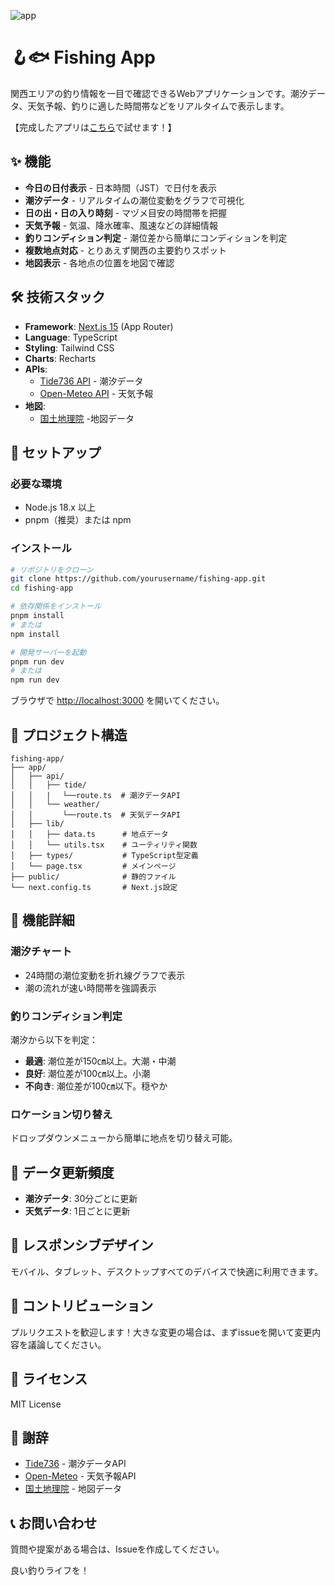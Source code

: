 ![app](https://github.com/user-attachments/assets/929f21ed-d146-4e78-ba93-24abd884693b)

# 🪝🐟 Fishing App

関西エリアの釣り情報を一目で確認できるWebアプリケーションです。潮汐データ、天気予報、釣りに適した時間帯などをリアルタイムで表示します。

【完成したアプリは[こちら](https://fishing-tide-graph.vercel.app/)で試せます！】

## ✨ 機能

- **今日の日付表示** - 日本時間（JST）で日付を表示
- **潮汐データ** - リアルタイムの潮位変動をグラフで可視化
- **日の出・日の入り時刻** - マヅメ目安の時間帯を把握
- **天気予報** - 気温、降水確率、風速などの詳細情報
- **釣りコンディション判定** - 潮位差から簡単にコンディションを判定
- **複数地点対応** - とりあえず関西の主要釣りスポット
- **地図表示** - 各地点の位置を地図で確認

## 🛠️ 技術スタック

- **Framework**: [Next.js 15](https://nextjs.org/) (App Router)
- **Language**: TypeScript
- **Styling**: Tailwind CSS
- **Charts**: Recharts
- **APIs**:
  - [Tide736 API](https://tide736.net/) - 潮汐データ
  - [Open-Meteo API](https://open-meteo.com/) - 天気予報
- **地図**:
  - [国土地理院](https://maps.gsi.go.jp/) -地図データ 

## 🚀 セットアップ

### 必要な環境

- Node.js 18.x 以上
- pnpm（推奨）または npm

### インストール

```bash
# リポジトリをクローン
git clone https://github.com/yourusername/fishing-app.git
cd fishing-app

# 依存関係をインストール
pnpm install
# または
npm install

# 開発サーバーを起動
pnpm run dev
# または
npm run dev
```

ブラウザで [http://localhost:3000](http://localhost:3000) を開いてください。

## 📁 プロジェクト構造

```
fishing-app/
├── app/
│   ├── api/
│   │   ├── tide/        
│   │   |　 └──route.ts  # 潮汐データAPI
│   │   └── weather/  
│   │    　 └──route.ts  # 天気データAPI
│   ├── lib/
│   │   ├── data.ts      # 地点データ
│   │   └── utils.tsx    # ユーティリティ関数
│   ├── types/           # TypeScript型定義
│   └── page.tsx         # メインページ
├── public/              # 静的ファイル
└── next.config.ts       # Next.js設定
```

## 🎨 機能詳細

### 潮汐チャート
- 24時間の潮位変動を折れ線グラフで表示
- 潮の流れが速い時間帯を強調表示

### 釣りコンディション判定
潮汐から以下を判定：
-  **最適**: 潮位差が150㎝以上。大潮・中潮
-  **良好**: 潮位差が100㎝以上。小潮
-  **不向き**: 潮位差が100㎝以下。穏やか

### ロケーション切り替え
ドロップダウンメニューから簡単に地点を切り替え可能。

## 🔄 データ更新頻度

- **潮汐データ**: 30分ごとに更新
- **天気データ**: 1日ごとに更新

## 📱 レスポンシブデザイン

モバイル、タブレット、デスクトップすべてのデバイスで快適に利用できます。

## 🤝 コントリビューション

プルリクエストを歓迎します！大きな変更の場合は、まずissueを開いて変更内容を議論してください。

## 📄 ライセンス

MIT License

## 🙏 謝辞

- [Tide736](https://tide736.net/) - 潮汐データAPI
- [Open-Meteo](https://open-meteo.com/) - 天気予報API
- [国土地理院](https://maps.gsi.go.jp/) - 地図データ

## 📞 お問い合わせ

質問や提案がある場合は、Issueを作成してください。

良い釣りライフを！
